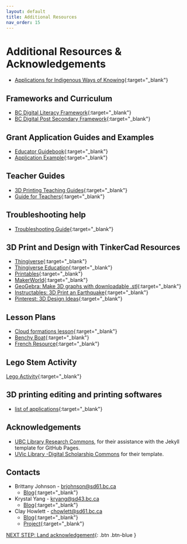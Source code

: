 ```yaml
---
layout: default
title: Additional Resources
nav_order: 15
---
```

# Additional Resources & Acknowledgements
- [Applications for Indigenous Ways of Knowing](https://aboriginalresourcesforteachers.weebly.com/digital-resources.html){:target="_blank"}
  
## Frameworks and Curriculum
- [BC Digital Literacy Framework](https://www2.gov.bc.ca/assets/gov/education/kindergarten-to-grade-12/teach/teaching-tools/digital-literacy-framework.pdf){:target="_blank"}
- [BC Digital Post Secondary Framework](https://www2.gov.bc.ca/assets/gov/education/post-secondary-education/institution-resources-administration/digital-learning-strategy/bc_post-secondary_digital_literacy_framework.pdf){:target="_blank"}

## Grant Application Guides and Examples
- [Educator Guidebook](https://www.makerbot.com/educators-guidebook/){:target="_blank"}
- [Application Example](https://docs.google.com/document/d/1ZaAOQn6u8P8Xu_PIn9yQn7sKPVzd9ziXMjDjSG3Exsw/edit?tab=t.0){:target="_blank"}

## Teacher Guides
- [3D Printing Teaching Guides](https://teachers-ab.libguides.com/3dprinting/books){:target="_blank"}
- [Guide for Teachers](https://www.stem.org.uk/system/files/elibrary-resources/2018/09/PrintLab%20-%203D%20Printing%20Guide%20for%20Teachers.pdf){:target="_blank"}

## Troubleshooting help
- [Troubleshooting Guide](https://www.simplify3d.com/resources/print-quality-troubleshooting/){:target="_blank"}

## 3D Print and Design with TinkerCad Resources
- [Thingiverse](https://www.thingiverse.com/){:target="_blank"}
- [Thingiverse Education](https://www.thingiverse.com/education){:target="_blank"}
- [Printables](https://www.printables.com/model){:target="_blank"}
- [MakerWorld](https://makerworld.com/en){:target="_blank"}
- [GeoGebra: Make 3D graphs with downloadable .stl](https://www.geogebra.org/3d?lang=en){:target="_blank"}
- [Instructables: 3D Print an Earthquake](https://www.instructables.com/3D-Print-an-Earthquake/){:target="_blank"}
- [Pinterest: 3D Design Ideas](https://www.pinterest.ca/search/pins/?q=3D%20printing&rs=typed){:target="_blank"}

## Lesson Plans
- [Cloud formations lesson](https://www.thingiverse.com/thing:1699444#google_vignette){:target="_blank"}
- [Benchy Boat](https://www.thingiverse.com/thing:763622){:target="_blank"}
- [French Resource](https://docs.google.com/presentation/d/1xK7OrIV79B2ShbqukGDrqswjpmWiM9T5ks9J3DDd3oo/edit?slide=id.g2b5fd718b48_0_2#slide=id.g2b5fd718b48_0_2){:target="_blank"}
## Lego Stem Activity
[Lego Activity](https://sd42.libguides.com/c.php?g=735077&p=5290355){:target="_blank"}

## 3D printing editing and printing softwares
- [list of applications](https://www.autodesk.com/ca-en/solutions/123d-apps){:target="_blank"}
  
## Acknowledgements

- [UBC Library Research Commons](https://github.com/ubc-library-rc/), for their assistance with the Jekyll template for GitHub Pages.
- [UVic Library -Digital Scholarship Commons](https://uviclibraries.github.io/3d-design-print/) for their template. 

## Contacts  
- Brittany Johnson - brjohnson@sd61.bc.ca
    - [Blog](https://brittanyseducblog.opened.ca/){:target="_blank"}
- Krystal Yang - kryang@sd43.bc.ca
    - [Blog](https://liltechteacher.opened.ca/){:target="_blank"}
- Clay Howlett - chowlett@sd61.bc.ca
    - [Blog](https://integrating3dprint.opened.ca/){:target="_blank"}
    - [Project](https://dspace.library.uvic.ca/items/50b2358a-8de1-4a08-bbad-03a94eb16317){:target="_blank"}

[NEXT STEP: Land acknowledgement](land-acknowledgement.html){: .btn .btn-blue }
